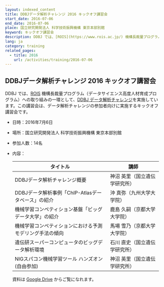 ```yaml
---
layout: indexed_content
title: DDBJデータ解析チャレンジ 2016 キックオフ講習会
start_date: 2016-07-06
end_date: 2016-07-06
place: 国立研究開発法人 科学技術振興機構 東京本部別館
keyword: キックオフ講習会
description: DDBJ では、[ROIS](https://www.rois.ac.jp/) 機構長裁量プログラム（データサイエンス高度人材育成プログラム）への取り組みの一環として、[DDBJ データ解析チャレンジ](/activities/training-ddbj-challenge.html)を実施しています。この講習会は、データ解析チャレンジの参加者向けに実施するキックオフ講習会です。
lang: ja
category: training
related_pages:
  - title: 2016
    url: /activities/training/2016-07-06
---
```


## DDBJデータ解析チャレンジ 2016 キックオフ講習会 <a name="k-2016"></a>

DDBJ では、[ROIS](https://www.rois.ac.jp/)
機構長裁量プログラム（データサイエンス高度人材育成プログラム）への取り組みの一環として、[DDBJ
データ解析チャレンジ](/activities/training-ddbj-challenge.html)を実施しています。この講習会は、データ解析チャレンジの参加者向けに実施するキックオフ講習会です。

-   日時：2016年7月6日

-   場所：国立研究開発法人 科学技術振興機構 東京本部別館

-   参加人数：14名

-   内容：

    | タイトル  | 講師 |
    | ---- | ---- |
    | DDBJデータ解析チャレンジ概要 | 神沼 英里（国立遺伝学研究所） |
    | DDBJデータ解析事例「ChIP-Atlasデータベース」の紹介       | 沖 真弥（九州大学大学院）     |
    | 機械学習コンペティション基盤「ビッグデータ大学」の紹介   | 鹿島 久嗣（京都大学大学院）   |
    | 機械学習コンペティションにおける予測モデリング手法の傾向 | 馬場 雪乃（京都大学大学院）   |
    | 遺伝研スーパーコンピュータのビッグデータ解析環境         | 石川 直史（国立遺伝学研究所） |
    | NIGスパコン機械学習ツール ハンズオン(自由参加)           | 神沼 英里（国立遺伝学研究所） |

    資料は [Google
    Drive](https://drive.google.com/drive/u/2/folders/1FdVTHxklECdZnwC2m3IXJ3Eeou8FK6kY?ogsrc=32)
    からご覧になれます。

